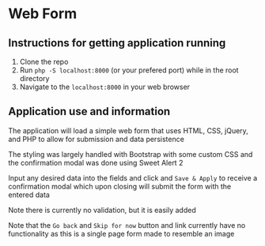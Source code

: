 # Web Form

## Instructions for getting application running

1. Clone the repo
2. Run `php -S localhost:8000` (or your prefered port) while in the root directory
3. Navigate to the `localhost:8000` in your web browser

## Application use and information

The application will load a simple web form that uses HTML, CSS, jQuery, and PHP to allow for submission and data persistence

The styling was largely handled with Bootstrap with some custom CSS and the confirmation modal was done using Sweet Alert 2

Input any desired data into the fields and click and `Save & Apply` to receive a confirmation modal which upon closing will submit the form with the entered data

Note there is currently no validation, but it is easily added

Note that the `Go back` and `Skip for now` button and link currently have no functionality as this is a single page form made to resemble an image
